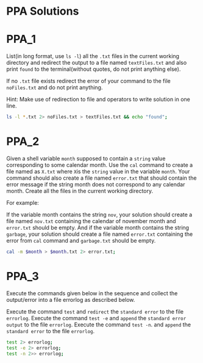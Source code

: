 # PPA Solutions

# PPA_1

List(in long format, use `ls -l`) all the `.txt` files in the current working directory and redirect the output to a file named `textFiles.txt` and also print `found` to the terminal(without quotes, do not print anything else).

If no `.txt` file exists redirect the error of your command to the file `noFiles.txt` and do not print anything.

Hint: Make use of redirection to file and operators to write solution in one line.

```bash
ls -l *.txt 2> noFiles.txt > textFiles.txt && echo "found";
```

# PPA_2

Given a shell variable `month` supposed to contain a `string` value corresponding to some calendar month. Use the `cal` command to create a file named as `X.txt` where `X`is the `string` value in the variable `month`. Your command should also create a file named `error.txt` that should contain the error message if the string month does not correspond to any calendar month. Create all the files in the current working directory.

For example:

If the variable month contains the string `nov`, your solution should create a file named `nov.txt` containing the calendar of november month and `error.txt` should be empty.
And if the variable month contains the string `garbage`, your solution should create a file named `error.txt` containing the error from `cal` command and `garbage.txt` should be empty.

```bash
cal -m $month > $month.txt 2> error.txt;
```

# PPA_3

Execute the commands given below in the sequence and collect the output/error into a file errorlog as described below.

Execute the command `test` and `redirect` the `standard error` to the file `errorlog`.
Execute the command `test -e` and `append` the `standard error output` to the file `errorlog`.
Execute the command `test -n`. and `append` the `standard error` to the file `errorlog`.

```bash
test 2> errorlog;
test -e 2> errorlog;
test -n 2>> errorlog;
```